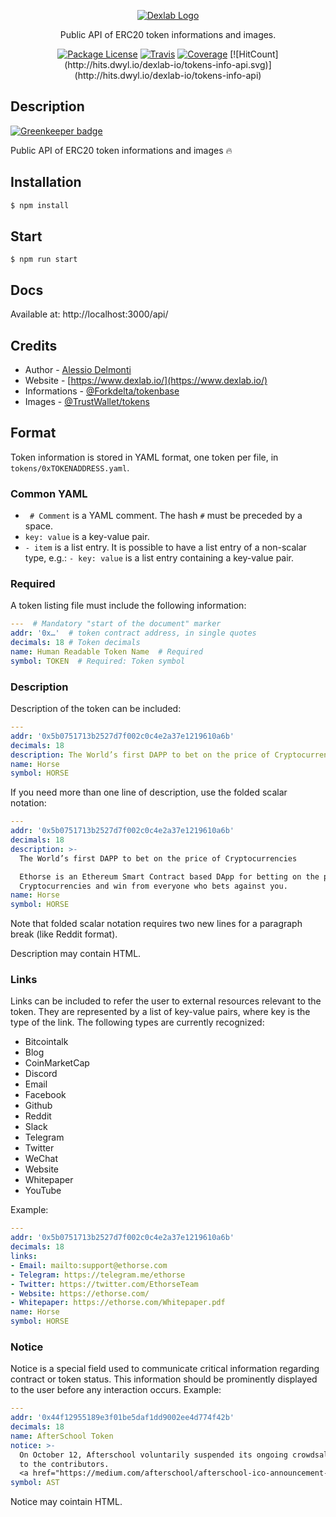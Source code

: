 <p align="center">
  <a href="https://www.dexlab.io/" target="blank"><img src="https://www.dexlab.io/static/DEXEX-logo.227b875e.png" alt="Dexlab Logo" /></a>
</p>

[travis-image]: https://api.travis-ci.org/nestjs/nest.svg?branch=master
[travis-url]: https://travis-ci.org/nestjs/nest
[linux-image]: https://img.shields.io/travis/nestjs/nest/master.svg?label=linux
[linux-url]: https://travis-ci.org/nestjs/nest

 <p align="center">Public API of ERC20 token informations and images.</p>

<p align="center">
    <a href=""><img src="https://img.shields.io/npm/l/@nestjs/core.svg" alt="Package License" /></a>
    <a href="https://travis-ci.org/nestjs/nest"><img src="https://api.travis-ci.org/nestjs/nest.svg?branch=master" alt="Travis" /></a>
    <a href="https://coveralls.io/github/nestjs/nest?branch=master"><img src="https://coveralls.io/repos/github/nestjs/nest/badge.svg?branch=master#2" alt="Coverage" /></a>
    [![HitCount](http://hits.dwyl.io/dexlab-io/tokens-info-api.svg)](http://hits.dwyl.io/dexlab-io/tokens-info-api)
</p>

## Description

[![Greenkeeper badge](https://badges.greenkeeper.io/dexlab-io/tokens-info-api.svg)](https://greenkeeper.io/)

Public API of ERC20 token informations and images 🔥

## Installation

```bash
$ npm install
```

## Start

```
$ npm run start
```

## Docs

Available at: http://localhost:3000/api/

## Credits

- Author - [Alessio Delmonti](https://github.com/Alexintosh)
- Website - [https://www.dexlab.io/](https://www.dexlab.io/)
- Informations - [@Forkdelta/tokenbase](https://github.com/forkdelta/tokenbase)
- Images - [@TrustWallet/tokens](https://github.com/TrustWallet/tokens)

## Format
Token information is stored in YAML format, one token per file, in `tokens/0xTOKENADDRESS.yaml`.

### Common YAML
* ` # Comment` is a YAML comment. The hash `#` must be preceded by a space.
* `key: value` is a key-value pair.
* `- item` is a list entry. It is possible to have a list entry of a non-scalar type, e.g.: `- key: value` is a list entry containing a key-value pair.

### Required
A token listing file must include the following information:

```yaml
---  # Mandatory "start of the document" marker
addr: '0x…'  # token contract address, in single quotes
decimals: 18 # Token decimals
name: Human Readable Token Name  # Required
symbol: TOKEN  # Required: Token symbol
```

### Description
Description of the token can be included:

```yaml
---
addr: '0x5b0751713b2527d7f002c0c4e2a37e1219610a6b'
decimals: 18
description: The World’s first DAPP to bet on the price of Cryptocurrencies
name: Horse
symbol: HORSE
````

If you need more than one line of description, use the folded scalar notation:
```yaml
---
addr: '0x5b0751713b2527d7f002c0c4e2a37e1219610a6b'
decimals: 18
description: >-
  The World’s first DAPP to bet on the price of Cryptocurrencies

  Ethorse is an Ethereum Smart Contract based DApp for betting on the price of
  Cryptocurrencies and win from everyone who bets against you.
name: Horse
symbol: HORSE
````
Note that folded scalar notation requires two new lines for a paragraph break (like Reddit format).

Description may contain HTML.

### Links
Links can be included to refer the user to external resources relevant to the token. They are represented by a list of key-value pairs, where key is the type of the link. The following types are currently recognized:
- Bitcointalk
- Blog
- CoinMarketCap
- Discord
- Email
- Facebook
- Github
- Reddit
- Slack
- Telegram
- Twitter
- WeChat
- Website
- Whitepaper
- YouTube

Example:
```yaml
---
addr: '0x5b0751713b2527d7f002c0c4e2a37e1219610a6b'
decimals: 18
links:
- Email: mailto:support@ethorse.com
- Telegram: https://telegram.me/ethorse
- Twitter: https://twitter.com/EthorseTeam
- Website: https://ethorse.com/
- Whitepaper: https://ethorse.com/Whitepaper.pdf
name: Horse
symbol: HORSE
```

### Notice
Notice is a special field used to communicate critical information regarding contract or token status. This information should be prominently displayed to the user before any interaction occurs.
Example:
```yaml
---
addr: '0x44f12955189e3f01be5daf1dd9002ee4d774f42b'
decimals: 18
name: AfterSchool Token
notice: >-
  On October 12, Afterschool voluntarily suspended its ongoing crowdsale and will be returning all pledged ETH
  to the contributors.
  <a href="https://medium.com/afterschool/afterschool-ico-announcement-4c36b5ee45da">Read the announcement.</a>
symbol: AST
```
Notice may cointain HTML.